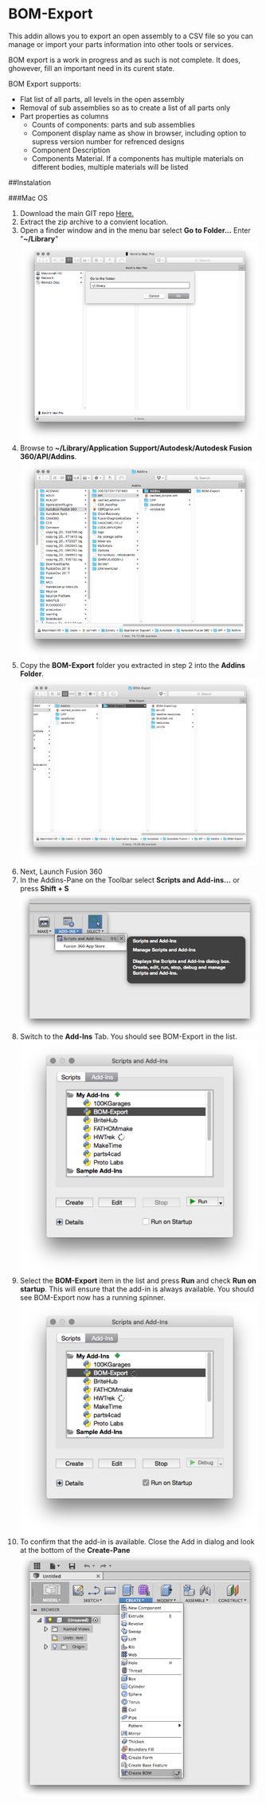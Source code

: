# BOM-Export
This addin allows you to export an open assembly to a CSV file so you can manage or import your parts information into other tools or services.

BOM export is a work in progress and as such is not complete. It does, ghowever, fill an important need in its curent state. 

BOM Export supports:

* Flat list of all parts, all levels in the open assembly  
* Removal of sub assemblies so as to create a list of all parts only  
* Part properties as columns  
	* Counts of components: parts and sub assemblies  
	* Component display name as show in browser, including option to supress version number for refrenced designs  
	* Component Description  
	* Components Material. If a components has multiple materials on different bodies, multiple materials will be listed  

##Instalation

###Mac OS
1. Download the main GIT repo [Here.](https://github.com/schneik80/BOM-Export/archive/master.zip)  
2. Extract the zip archive to a convient location.
3. Open a finder window and in the menu bar select **Go to Folder...** Enter "**~/Library**"
![Go to library](./readme-resources/000.png)
4. Browse to **~/Library/Application Support/Autodesk/Autodesk Fusion 360/API/Addins**.
![Addins folder](./readme-resources/001.png)
5. Copy the **BOM-Export** folder you extracted in step 2 into the **Addins Folder**.
![Addins BOM Folder](./readme-resources/002.png)  
6. Next, Launch Fusion 360
7. In the Addins-Pane on the Toolbar select **Scripts and Add-ins...** or press **Shift + S**  
![Addins](./readme-resources/003.png)  
8. Switch to the **Add-Ins** Tab. You should see BOM-Export in the list.
![Addins Tab](./readme-resources/004.png)  
9. Select the **BOM-Export** item in the list and press **Run** and check **Run on startup**. This will ensure that the add-in is always available. You should see BOM-Export now has a running spinner.
![Addins](./readme-resources/005.png)    
10. To confirm that the add-in is available. Close the Add in dialog and look at the bottom of the **Create-Pane**
![Addins](./readme-resources/006.png)  

